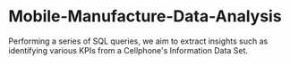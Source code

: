# Mobile-Manufacture-Data-Analysis
Performing a series of SQL queries, we aim to extract insights such as identifying various KPIs from a Cellphone's Information Data Set.
